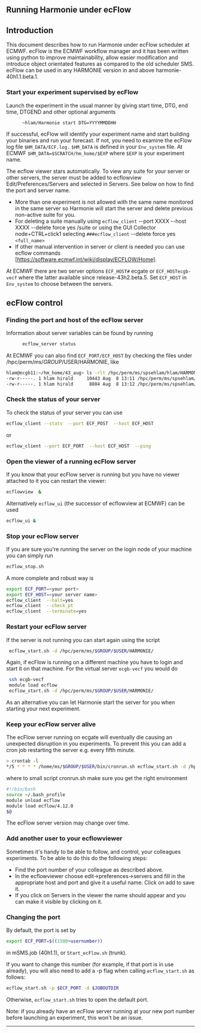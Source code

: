 

## Running Harmonie under ecFlow

## Introduction

This document describes how to run Harmonie under ecFlow scheduler at ECMWF. ecFlow is the ECMWF workflow manager and it has been written using python to improve maintainability, allow easier modification and introduce object orientated features as compared to the old scheduler SMS. ecFlow can be used in any HARMONIE version in and above harmonie-40h1.1.beta.1.

### Start your experiment supervised by ecFlow
 
Launch the experiment in the usual manner by giving start time, DTG, end time, DTGEND and other optional arguments

```bash
      ~hlam/Harmonie start DTG=YYYYMMDDHH
```

If successful, ecFlow will identify your experiment name and start building your binaries and run your forecast. If not, you need to examine the ecFlow log file `$HM_DATA/ECF.log.` `$HM_DATA` is defined in your `Env_system` file. At ECMWF ``$HM_DATA=$SCRATCH/hm_home/$EXP`` where `$EXP` is your experiment name.

The ecflow viewer stars automatically. To view any suite for your server or other servers, the server must be added to ecflowview Edit/Preferences/Servers and selected in Servers. See below on how to find the port and server name.

 * More than one experiment is not allowed with the same name monitored in the same server so Harmonie will start the server and delete previous non-active suite for you.
 * For deleting a suite manually using `ecflow_client` --port XXXX --host XXXX --delete force yes /suite or using the GUI Collector node+CTRL+click1 selecting `###ecflow_client` --delete force yes `<full_name>`
 * If other manual intervention in server or client is needed you can use ecflow commands [https://software.ecmwf.int/wiki/display/ECFLOW/Home].

At ECMWF there are two server options `ECF_HOST#` ecgate or `ECF_HOSTecgb-vecf` where the latter available since release-43h2.beta.5. Set `ECF_HOST` in `Env_system` to choose between the servers.

## ecFlow control

### Finding the port and host of the ecFlow server

Information about server variables can be found by running

```bash
      ecflow_server status 
```

At ECMWF you can also find `ECF_PORT/ECF_HOST` by checking the files under /hpc/perm/ms/$GROUP/$USER/HARMONIE, like 

```bash
hlam@ecgb11:~/hm_home/43_aug> ls -rlt /hpc/perm/ms/spsehlam/hlam/HARMONIE/*.ecf.*
-rw-r-----. 1 hlam hirald     10443 Aug  8 13:11 /hpc/perm/ms/spsehlam/hlam/HARMONIE/ecgb-vecf.4531.ecf.log
-rw-r-----. 1 hlam hirald      8804 Aug  8 13:12 /hpc/perm/ms/spsehlam/hlam/HARMONIE/ecgate.4531.ecf.log
```

### Check the status of your server

To check the status of your server you can use

```bash
ecflow_client --stats  --port ECF_POST  --host ECF_HOST
```

or

```bash
ecflow_client --port ECF_PORT  --host ECF_HOST  --ping
```

### Open the viewer of a running ecFlow server

If you know that your ecFlow server is running but you have no viewer attached to it you can restart the viewer:

```bash
ecflowview  &
```

Alternatively ``ecflow_ui`` (the successor of ecflowview at ECMWF) can be used 

```bash
ecflow_ui &
```

### Stop your ecFlow server

If you are sure you're running the server on the login node of your machine you can simply run

```bash
ecflow_stop.sh
```

A more complete and robust way is

```bash
export ECF_PORT=<your port>
export ECF_HOST=<your server name>
ecflow_client  --halt=yes
ecflow_client  --check_pt
ecflow_client  --terminate=yes
```


### Restart your ecFlow server

 If the server is not running you can start again using the script

```bash
 ecflow_start.sh -d /hpc/perm/ms/$GROUP/$USER/HARMONIE/
```

 Again, if ecFlow is running on a different machine you have to login and start it on that machine. For the virtual server `ecgb-vecf` you would do

```bash
 ssh ecgb-vecf
 module load ecflow
 ecflow_start.sh -d /hpc/perm/ms/$GROUP/$USER/HARMONIE/
```

As an alternative you can let Harmonie start the server for you when starting your next experiment.

### Keep your ecFlow server alive

The ecFlow server running on ecgate will eventually die causing an unexpected disruption in you experiments. To prevent this you can add a cron job restarting the server e.g. every fifth minute.

```bash
> crontab -l
*/5 * * * * /home/ms/$GROUP/$USER/bin/cronrun.sh ecflow_start.sh -d /hpc/perm/ms/$GROUP/$USER/HARMONIE > ~/ecflow_start.out 2>&1
```

where to small script cronrun.sh make sure you get the right environment

```bash
#!/bin/bash
source ~/.bash_profile
module unload ecflow
module load ecflow/4.12.0
$@
```

The ecFlow server version may change over time.

### Add another user to your ecflowviewer

Sometimes it's handy to be able to follow, and control, your colleagues experiments. To be able to do this do the following steps:

 - Find the port number of your colleague as described above.
 - In the ecflowviewer choose edit->preferences->servers and fill in the appropriate host and port and give it a useful name. Click on add to save it.
 - If you click on Servers in the viewer the name should appear and you can make it visible by clicking on it.


### Changing the port

By default, the port is set by 
```bash
export ECF_PORT=$((1500+usernumber))
```
in mSMS.job (40h1.1), or `Start_ecFlow.sh` (trunk). 

If you want to change this number (for example, if that port is in use already), you will also need to add a -p flag when calling `ecflow_start.sh` as follows:
```bash
ecflow_start.sh -p $ECF_PORT -d $JOBOUTDIR
```
Otherwise, `ecflow_start.sh` tries to open the default port. 

Note: if you already have an ecFlow server running at your new port number before launching an experiment, this won't be an issue. 

 


----


